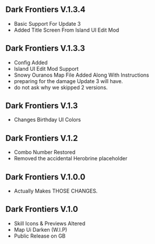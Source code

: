 ## Dark Frontiers V.1.3.4
- Basic Support For Update 3
- Added Title Screen From Island UI Edit Mod
  
## Dark Frontiers V.1.3.3
- Config Added
- Island UI Edit Mod Support
- Snowy Ouranos Map File Added Along With Instructions
- preparing for the damage Update 3 will have.
- do not ask why we skipped 2 versions.

## Dark Frontiers V.1.3
- Changes Birthday UI Colors 

## Dark Frontiers V.1.2 
- Combo Number Restored
- Removed the accidental Herobrine placeholder

## Dark Frontiers V.1.0.0
- Actually Makes THOSE CHANGES.

## Dark Frontiers V.1.0
- Skill Icons & Previews Altered
- Map Ui Darken (W.I.P)
- Public Release on GB 
